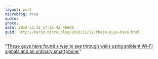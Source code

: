 ```yaml
---
layout: post
microblog: true
audio: 
photo: 
date: 2018-11-12 17:16:42 +0800
guid: http://kerim.micro.blog/2018/11/12/these-guys-have.html
---
```

"[These guys have found a way to see through walls using ambient Wi-Fi signals and an ordinary smartphone.](https://www.technologyreview.com/s/612375/using-wi-fi-to-see-behind-closed-doors-is-easier-than-anyone-thought/)"

